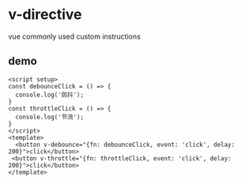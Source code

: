 # v-directive
vue commonly used custom instructions

## demo
```vue
<script setup>
const debounceClick = () => {
  console.log('防抖');
}
const throttleClick = () => {
  console.log('节流');
}
</script>
<template>
  <button v-debounce="{fn: debounceClick, event: 'click', delay: 200}">click</button>
 <button v-throttle="{fn: throttleClick, event: 'click', delay: 200}">click</button>
</template>

```
